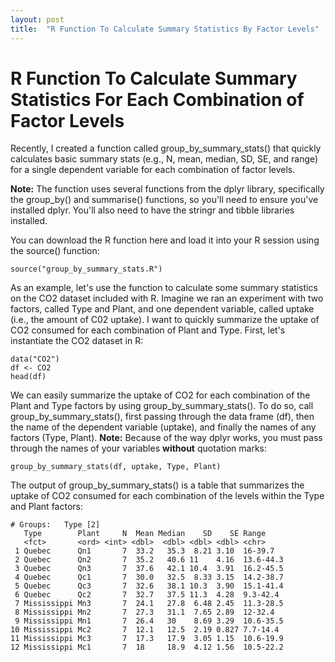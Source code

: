 ```yaml
---
layout: post
title:  "R Function To Calculate Summary Statistics By Factor Levels"
---
```


# R Function To Calculate Summary Statistics For Each Combination of Factor Levels

Recently, I created a function called group_by_summary_stats() that quickly calculates basic summary stats  (e.g., N, mean, median, SD, SE, and range) for a single dependent variable for each combination of factor levels. 

**Note:** The function uses several functions from the dplyr library, specifically the group_by() and summarise() functions, so you'll need to ensure you've installed dplyr. You'll also need to have the stringr and tibble libraries installed.

You can download the R function here <a href="/r/group_by_summary_stats.R" target="_blank"><i class="fa fa-file-text fa-md"></i></a> and load it into your R session using the source() function:

```
source("group_by_summary_stats.R")
```

As an example, let's use the function to calculate some summary statistics on the CO2 dataset included with R. Imagine we ran an experiment with two factors, called Type and Plant, and one dependent variable, called uptake (i.e., the amount of C02 uptake). I want to quickly summarize the uptake of CO2 consumed for each combination of Plant and Type.
First, let's instantiate the CO2 dataset in R:
```
data("CO2")  
df <- CO2  
head(df)
```

We can easily summarize the uptake of CO2 for each combination of the Plant and Type factors by using group_by_summary_stats(). To do so, call group_by_summary_stats(), first passing through the data frame (df), then the name of the dependent variable (uptake), and finally the names of any factors (Type, Plant).
**Note:** Because of the way dplyr works, you must pass through the names of your variables **without** quotation marks:

```
group_by_summary_stats(df, uptake, Type, Plant)
```

The output of group_by_summary_stats() is a table that summarizes the uptake of CO2 consumed for each combination of the levels within the Type and Plant factors:

```
# Groups:   Type [2]
   Type        Plant     N  Mean Median    SD    SE Range    
   <fct>       <ord> <int> <dbl>  <dbl> <dbl> <dbl> <chr>    
 1 Quebec      Qn1       7  33.2   35.3  8.21 3.10  16-39.7  
 2 Quebec      Qn2       7  35.2   40.6 11    4.16  13.6-44.3
 3 Quebec      Qn3       7  37.6   42.1 10.4  3.91  16.2-45.5
 4 Quebec      Qc1       7  30.0   32.5  8.33 3.15  14.2-38.7
 5 Quebec      Qc3       7  32.6   38.1 10.3  3.90  15.1-41.4
 6 Quebec      Qc2       7  32.7   37.5 11.3  4.28  9.3-42.4 
 7 Mississippi Mn3       7  24.1   27.8  6.48 2.45  11.3-28.5
 8 Mississippi Mn2       7  27.3   31.1  7.65 2.89  12-32.4  
 9 Mississippi Mn1       7  26.4   30    8.69 3.29  10.6-35.5
10 Mississippi Mc2       7  12.1   12.5  2.19 0.827 7.7-14.4 
11 Mississippi Mc3       7  17.3   17.9  3.05 1.15  10.6-19.9
12 Mississippi Mc1       7  18     18.9  4.12 1.56  10.5-22.2
```
